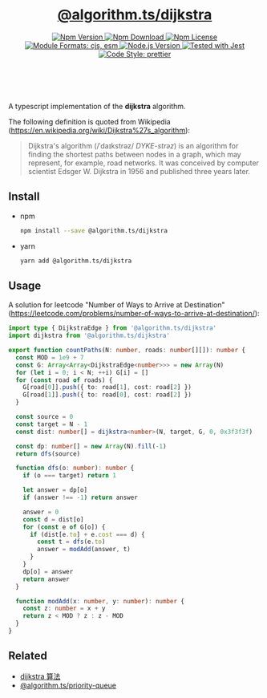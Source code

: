 <header>
  <h1 align="center">
    <a href="https://github.com/guanghechen/algorithm.ts/tree/main/packages/dijkstra#readme">@algorithm.ts/dijkstra</a>
  </h1>
  <div align="center">
    <a href="https://www.npmjs.com/package/@algorithm.ts/dijkstra">
      <img
        alt="Npm Version"
        src="https://img.shields.io/npm/v/@algorithm.ts/dijkstra.svg"
      />
    </a>
    <a href="https://www.npmjs.com/package/@algorithm.ts/dijkstra">
      <img
        alt="Npm Download"
        src="https://img.shields.io/npm/dm/@algorithm.ts/dijkstra.svg"
      />
    </a>
    <a href="https://www.npmjs.com/package/@algorithm.ts/dijkstra">
      <img
        alt="Npm License"
        src="https://img.shields.io/npm/l/@algorithm.ts/dijkstra.svg"
      />
    </a>
    <a href="#install">
      <img
        alt="Module Formats: cjs, esm"
        src="https://img.shields.io/badge/module_formats-cjs%2C%20esm-green.svg"
      />
    </a>
    <a href="https://github.com/nodejs/node">
      <img
        alt="Node.js Version"
        src="https://img.shields.io/node/v/@algorithm.ts/dijkstra"
      />
    </a>
    <a href="https://github.com/facebook/jest">
      <img
        alt="Tested with Jest"
        src="https://img.shields.io/badge/tested_with-jest-9c465e.svg"
      />
    </a>
    <a href="https://github.com/prettier/prettier">
      <img
        alt="Code Style: prettier"
        src="https://img.shields.io/badge/code_style-prettier-ff69b4.svg?style=flat-square"
      />
    </a>
  </div>
</header>
<br/>


A typescript implementation of the **dijkstra** algorithm.

The following definition is quoted from Wikipedia (https://en.wikipedia.org/wiki/Dijkstra%27s_algorithm):

> Dijkstra's algorithm (/ˈdaɪkstrəz/ *DYKE-strəz*) is an algorithm for finding
> the shortest paths between nodes in a graph, which may represent, for example,
> road networks. It was conceived by computer scientist Edsger W. Dijkstra in
> 1956 and published three years later.


## Install

* npm

  ```bash
  npm install --save @algorithm.ts/dijkstra
  ```

* yarn

  ```bash
  yarn add @algorithm.ts/dijkstra
  ```

## Usage

A solution for leetcode "Number of Ways to Arrive at Destination"
(https://leetcode.com/problems/number-of-ways-to-arrive-at-destination/):

```typescript
import type { DijkstraEdge } from '@algorithm.ts/dijkstra'
import dijkstra from '@algorithm.ts/dijkstra'

export function countPaths(N: number, roads: number[][]): number {
  const MOD = 1e9 + 7
  const G: Array<Array<DijkstraEdge<number>>> = new Array(N)
  for (let i = 0; i < N; ++i) G[i] = []
  for (const road of roads) {
    G[road[0]].push({ to: road[1], cost: road[2] })
    G[road[1]].push({ to: road[0], cost: road[2] })
  }

  const source = 0
  const target = N - 1
  const dist: number[] = dijkstra<number>(N, target, G, 0, 0x3f3f3f)

  const dp: number[] = new Array(N).fill(-1)
  return dfs(source)

  function dfs(o: number): number {
    if (o === target) return 1

    let answer = dp[o]
    if (answer !== -1) return answer

    answer = 0
    const d = dist[o]
    for (const e of G[o]) {
      if (dist[e.to] + e.cost === d) {
        const t = dfs(e.to)
        answer = modAdd(answer, t)
      }
    }
    dp[o] = answer
    return answer
  }

  function modAdd(x: number, y: number): number {
    const z: number = x + y
    return z < MOD ? z : z - MOD
  }
}
```


## Related

* [dijkstra 算法][dijkstra]
* [@algorithm.ts/priority-queue][]


[homepage]: https://github.com/guanghechen/algorithm.ts/tree/main/packages/dijkstra#readme
[dijkstra]: https://me.guanghechen.com/post/algorithm/graph/shortest-path/dijkstra
[@algorithm.ts/priority-queue]: https://github.com/guanghechen/algorithm.ts/tree/main/packages/priority-queue
